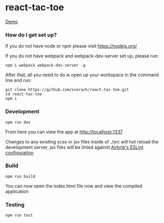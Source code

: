# react-tac-toe #
[Demo](http://svorach.github.io/react-tac-toe/)

### How do I get set up? ###
If you do not have node or npm please visit <https://nodejs.org/> 

If you do not have webpack and webpack-dev-server set up, please run:

    npm i webpack webpack-dev-server -g

After that, all you need to do is open up your workspace in the command line and run:

    git clone https://github.com/svorach/react-tac-toe.git
    cd react-tac-toe
    npm i

### Development

    npm run dev

From here you can view the app at <http://localhost:1337>

Changes to any existing scss or jsx files inside of ./src will hot reload the development server, jsx files will be linted against [Airbnb's ESLint configuration](https://github.com/airbnb/javascript/tree/master/packages/eslint-config-airbnb)

### Build

    npm run build

You can now open the index.html file now and view the compiled application

### Testing

    npm run test
